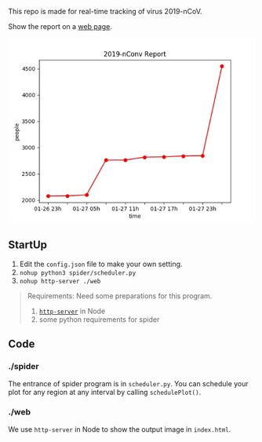 This repo is made for real-time tracking of virus 2019-nCoV.

Show the report on a [web page](http://47.100.88.239:8080/).

![image](https://github.com/1813927768/virus-report/blob/master/web/image/2019-nConv_report_national_01-28%2013h.jpg)

## StartUp

1. Edit the `config.json` file to make your own setting.
2. `nohup python3 spider/scheduler.py`
3. `nohup http-server ./web`


> Requirements: Need some preparations for this program.
>
> 1. [`http-server`](https://blog.csdn.net/qq_37928350/article/details/81166873) in Node
> 2. some python requirements for spider

## Code 

### ./spider

The entrance of spider program is in `scheduler.py`. You can schedule your plot for any region at any interval by calling `schedulePlot()`.

### ./web

We use `http-server` in Node to show the output image in `index.html`.